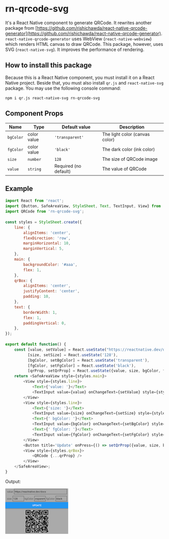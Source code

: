 # **rn-qrcode-svg**

It's a React Native component to generate QRCode. It rewrites another package from
[https://github.com/rishichawda/react-native-qrcode-generator](https://github.com/rishichawda/react-native-qrcode-generator).
`react-native-qrcode-generator` uses WebView (`react-native-webview`) which renders HTML canvas to draw QRCode. This package,
however, uses SVG (`react-native-svg`). It improves the performance of rendering.

## **How to install this package**

Because this is a React Native component, you must install it on a React Native project. Beside that, you must also install `qr.js`
and `react-native-svg` package. You may use the following console command:

    npm i qr.js react-native-svg rn-qrcode-svg

## **Component Props**

|Name      |Type        |Default value          |Description                    |
|----------|------------|-----------------------|-------------------------------|
|`bgColor` |color value |`'transparent'`        |The light color (canvas color) |
|`fgColor` |color value |`'black'`              |The dark color (ink color)     |
|`size`    |`number`    |`128`                  |The size of QRCode image       |
|`value`   |`string`    |Required (no default)  |The value of QRCode            |

## **Example**
```javascript
import React from 'react';
import {Button, SafeAreaView, StyleSheet, Text, TextInput, View} from 'react-native';
import QRCode from 'rn-qrcode-svg';

const styles = StyleSheet.create({
    line: {
        alignItems: 'center',
        flexDirection: 'row',
        marginHorizontal: 10,
        marginVertical: 5,
    },
    main: {
        backgroundColor: '#aaa',
        flex: 1,
    },
    qrBox: {
        alignItems: 'center',
        justifyContent: 'center',
        padding: 10,
    },
    text: {
        borderWidth: 1,
        flex: 1,
        paddingVertical: 0,
    },
});

export default function() {
    const [value, setValue] = React.useState("https://reactnative.dev/docs"),
          [size, setSize] = React.useState('128'),
          [bgColor, setBgColor] = React.useState('transparent'),
          [fgColor, setFgColor] = React.useState('black'),
          [qrProp, setQrProp] = React.useState({value, size, bgColor, fgColor});
    return <SafeAreaView style={styles.main}>
        <View style={styles.line}>
            <Text>{'value: '}</Text>
            <TextInput value={value} onChangeText={setValue} style={styles.text} />
        </View>
        <View style={styles.line}>
            <Text>{'size: '}</Text>
            <TextInput value={size} onChangeText={setSize} style={styles.text} />
            <Text>{' bgColor: '}</Text>
            <TextInput value={bgColor} onChangeText={setBgColor} style={styles.text} />
            <Text>{' fgColor: '}</Text>
            <TextInput value={fgColor} onChangeText={setFgColor} style={styles.text} />
        </View>
        <Button title='Update' onPress={() => setQrProp({value, size, bgColor, fgColor})} />
        <View style={styles.qrBox}>
            <QRCode {...qrProp} />
        </View>
    </SafeAreaView>;
}
```

Output:

![Example output](./example.png)